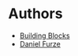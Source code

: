 # Authors

* [Building Blocks](https://github.com/buildingblocks)
* [Daniel Furze](https://github.com/furzeface)
